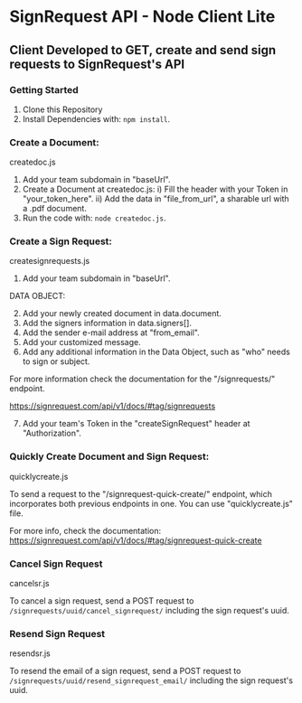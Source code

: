 # SignRequest API - Node Client Lite

## Client Developed to GET, create and send sign requests to SignRequest's API

### Getting Started

1) Clone this Repository
2) Install Dependencies with: ```npm install```.

### Create a Document:

createdoc.js

1) Add your team subdomain in "baseUrl".
2) Create a Document at createdoc.js:
i) Fill the header with your Token in "your_token_here".
ii) Add the data in "file_from_url", a sharable url with a .pdf document.
3) Run the code with: ```node createdoc.js```.

### Create a Sign Request:

createsignrequests.js

1) Add your team subdomain in "baseUrl".

DATA OBJECT:

2) Add your newly created document in data.document.
3) Add the signers information in data.signers[].
4) Add the sender e-mail address at "from_email".
5) Add your customized message.
6) Add any additional information in the Data Object, such as "who" needs to sign or subject.

For more information check the documentation for the "/signrequests/" endpoint.

https://signrequest.com/api/v1/docs/#tag/signrequests

7) Add your team's Token in the "createSignRequest" header at "Authorization".

### Quickly Create Document and Sign Request:

quicklycreate.js

To send a request to the "/signrequest-quick-create/" endpoint, which incorporates both previous endpoints in one. You can use "quicklycreate.js" file. 

For more info, check the documentation: https://signrequest.com/api/v1/docs/#tag/signrequest-quick-create

### Cancel Sign Request

cancelsr.js

To cancel a sign request, send a POST request to ```/signrequests/uuid/cancel_signrequest/``` including the sign request's uuid.

### Resend Sign Request

resendsr.js

To resend the email of a sign request, send a POST request to ```/signrequests/uuid/resend_signrequest_email/``` including the sign request's uuid.
